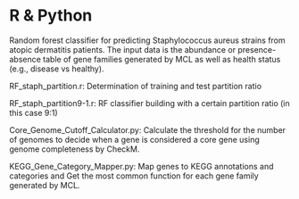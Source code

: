 # R & Python
Random forest classifier for predicting Staphylococcus aureus strains from atopic dermatitis patients. 
The input data is the abundance or presence-absence table of gene families generated by MCL as well as health status (e.g., disease vs healthy). 

RF_staph_partition.r: Determination of training and test partition ratio

RF_staph_partition9-1.r: RF classifier building with a certain partition ratio (in this case 9:1)

Core_Genome_Cutoff_Calculator.py: Calculate the threshold for the number of genomes to decide when a gene is considered a core gene using genome completeness by CheckM.

KEGG_Gene_Category_Mapper.py: Map genes to KEGG annotations and categories and Get the most common function for each gene family generated by MCL.

